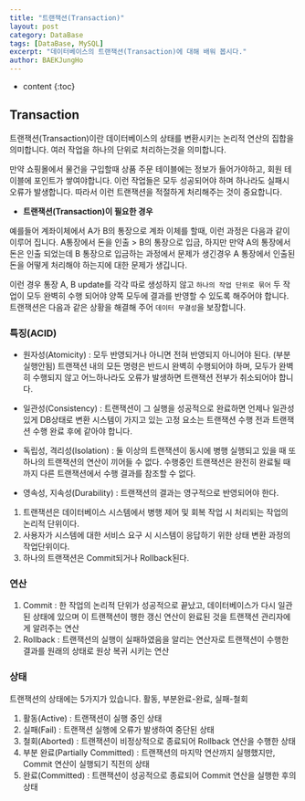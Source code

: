 ```yaml
---
title: "트랜잭션(Transaction)"
layout: post
category: DataBase
tags: [DataBase, MySQL]
excerpt: "데이터베이스의 트랜잭션(Transaction)에 대해 배워 봅시다."
author: BAEKJungHo
---
```


* content
{:toc}

## Transaction

  트랜잭션(Transaction)이란 데이터베이스의 상태를 변환시키는 논리적 연산의 집합을 의미합니다.
  여러 작업을 하나의 단위로 처리하는것을 의미합니다.

  만약 쇼핑몰에서 물건을 구입할때 상품 주문 테이블에는 정보가 들어가야하고, 회원 테이블에 포인트가 쌓여야합니다.
  이런 작업들은 모두 성공되어야 하며 하나라도 실패시 오류가 발생합니다. 따라서 이런 트랜잭션을 적절하게 처리해주는 것이
  중요합니다.

  - __트랜잭션(Transaction)이 필요한 경우__

  예를들어 계좌이체에서 A가 B의 통장으로 계좌 이체를 할때, 이런 과정은 다음과 같이 이루어 집니다.
  A통장에서 돈을 인출 > B의 통장으로 입금, 하지만 만약 A의 통장에서 돈은 인출 되었는데 B 통장으로 입금하는
  과정에서 문제가 생긴경우 A 통장에서 인출된 돈을 어떻게 처리해야 하는지에 대한 문제가 생깁니다.

  이런 경우 통장 A, B update를 각각 따로 생성하지 않고 `하나의 작업 단위로 묶어` 두 작업이 모두 완벽히 수행
  되어야 양쪽 모두에 결과를 반영할 수 있도록 해주어야 합니다. 트랜잭션은 다음과 같은 상황을 해결해 주어
  `데이터 무결성`을 보장합니다.

### 특징(ACID)

  - 원자성(Atomicity) : 모두 반영되거나 아니면 전혀 반영되지 아니어야 된다. (부분실행안됨)
  트랜잭션 내의 모든 명령은 반드시 완벽히 수행되어야 하며, 모두가 완벽히 수행되지 않고 어느하나라도 오류가 발생하면 트랜잭션 전부가 취소되어야 합니다.

  - 일관성(Consistency) : 트랜잭션이 그 실행을 성공적으로 완료하면 언제나 일관성 있게 DB상태로 변환
  시스템이 가지고 있는 고정 요소는 트랜잭션 수행 전과 트랜잭션 수행 완료 후에 같아야 합니다.

  - 독립성, 격리성(Isolation) : 둘 이상의 트랜잭션이 동시에 병행 실행되고 있을 때 또 하나의 트랜잭션의 연산이
  끼어들 수 없다. 수행중인 트랜잭션은 완전히 완료될 때까지 다른 트랜잭션에서 수행 결과를 참조할 수 없다.

  - 영속성, 지속성(Durability) : 트랜잭션의 결과는 영구적으로 반영되어야 한다.

  1. 트랜잭션은 데이터베이스 시스템에서 병행 제어 및 회복 작업 시 처리되는 작업의 논리적 단위이다.
  2. 사용자가 시스템에 대한 서비스 요구 시 시스템이 응답하기 위한 상태 변환 과정의 작업단위이다.
  3. 하나의 트랜잭션은 Commit되거나 Rollback된다.

### 연산

  1. Commit : 한 작업의 논리적 단위가 성공적으로 끝났고, 데이터베이스가 다시 일관된 상태에 있으며 이 트랜잭션이 행한 갱신 연산이 완료된 것을 트랜잭션 관리자에게 알려주는 연산
  2. Rollback : 트랜잭션의 실행이 실패하였음을 알리는 연산자로 트랜잭션이 수행한 결과를 원래의 상태로 원상 복귀 시키는 연산

### 상태

  트랜잭션의 상태에는 5가지가 있습니다. 활동, 부분완료-완료, 실패-철회

  1. 활동(Active) : 트랜잭션이 실행 중인 상태
  2. 실패(Fail) : 트랜잭션 실행에 오류가 발생하여 중단된 상태
  3. 철회(Aborted) : 트랜잭션이 비정상적으로 종료되어 Rollback 연산을 수행한 상태
  4. 부분 완료(Partially Committed) : 트랜잭션의 마지막 연산까지 실행했지만, Commit 연산이 실행되기 직전의 상태
  5. 완료(Committed) : 트랜잭션이 성공적으로 종료되어 Commit 연산을 실행한 후의 상태
